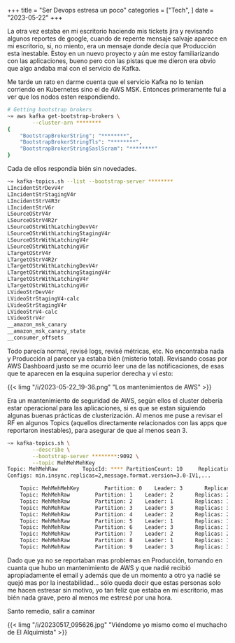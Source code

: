 +++
title = "Ser Devops estresa un poco"
categories = ["Tech", ]
date = "2023-05-22"
+++

La otra vez estaba en mi escritorio haciendo mis tickets jira y revisando algunos reportes de google, cuando de repente mensaje salvaje aparece en mi escritorio, si, no miento, era un mensaje donde decía que Producción esta inestable. Estoy en un nuevo proyecto y aún me estoy familiarizando con las aplicaciones, bueno pero con las pistas que me dieron era obvio que algo andaba mal con el servicio de Kafka.

Me tarde un rato en darme cuenta que el servicio Kafka no lo tenían corriendo en Kubernetes sino el de AWS MSK. Entonces primeramente fuí a ver que los nodos esten respondiendo.

```bash
# Getting bootstrap brokers
~» aws kafka get-bootstrap-brokers \
        --cluster-arn ********
{
    "BootstrapBrokerString": "********",
    "BootstrapBrokerStringTls": "********",
    "BootstrapBrokerStringSaslScram": "********"
}
```

Cada de ellos respondía bién sin novedades.
```bash
~» kafka-topics.sh --list --bootstrap-server ********
LIncidentStrDevV4r
LIncidentStrStagingV4r
LIncidentStrV4R3r
LIncidentStrV6r
LSourceOStrV4r
LSourceOStrV4R2r
LSourceOStrWithLatchingDevV4r
LSourceOStrWithLatchingStagingV4r
LSourceOStrWithLatchingV4r
LSourceOStrWithLatchingV6r
LTargetOStrV4r
LTargetOStrV4R2r
LTargetOStrWithLatchingDevV4r
LTargetOStrWithLatchingStagingV4r
LTargetOStrWithLatchingV4r
LTargetOStrWithLatchingV6r
LVideoStrDevV4r
LVideoStrStagingV4-calc
LVideoStrStagingV4r
LVideoStrV4-calc
LVideoStrV4r
__amazon_msk_canary
__amazon_msk_canary_state
__consumer_offsets
```

Todo parecía normal, revisé logs, revisé métricas, etc. No encontraba nada y Producción al parecer ya estaba bién (misterio total). Revisando cosas por AWS Dashboard justo se me ocurrió leer una de las notificaciones, de esas que te aparecen en la esquina superior derecha y ví esto:

{{< limg "/i/2023-05-22_19-36.png" "Los mantenimientos de AWS" >}} 

Era un mantenimiento de seguridad de AWS, según ellos el cluster debería estar operacional para las aplicaciones, si es que se estan siguiendo algunas buenas prácticas de clusterización. Al menos me puse a revisar el RF en algunos Topics (aquellos directamente relacionados con las apps que reportaron inestables), para asegurar de que al menos sean 3.

```bash
~» kafka-topics.sh \
        --describe \
        --bootstrap-server ********:9092 \
        --topic MehMehMehKey
Topic: MehMehRaw        TopicId: **** PartitionCount: 10     ReplicationFactor: 3    
Configs: min.insync.replicas=2,message.format.version=3.0-IV1,...

    Topic: MehMehMehKey        Partition: 0    Leader: 3       Replicas: 3,1,2 Isr: 2,1,3
    Topic: MehMehRaw        Partition: 1    Leader: 2       Replicas: 2,3,1 Isr: 2,1,3
    Topic: MehMehRaw        Partition: 2    Leader: 1       Replicas: 1,2,3 Isr: 2,1,3
    Topic: MehMehRaw        Partition: 3    Leader: 3       Replicas: 3,2,1 Isr: 2,1,3
    Topic: MehMehRaw        Partition: 4    Leader: 2       Replicas: 2,1,3 Isr: 2,1,3
    Topic: MehMehRaw        Partition: 5    Leader: 1       Replicas: 1,3,2 Isr: 2,1,3
    Topic: MehMehRaw        Partition: 6    Leader: 3       Replicas: 3,1,2 Isr: 2,1,3
    Topic: MehMehRaw        Partition: 7    Leader: 2       Replicas: 2,3,1 Isr: 2,1,3
    Topic: MehMehRaw        Partition: 8    Leader: 1       Replicas: 1,2,3 Isr: 2,1,3
    Topic: MehMehRaw        Partition: 9    Leader: 3       Replicas: 3,2,1 Isr: 2,1,3
```

Dado que ya no se reportaban mas problemas en Producción, tomando en cuanta que hubo un mantenimiento de AWS y que nadié recibió apropiadamente el email y además que de un momento a otro ya nadié se quejó mas por la inestabilidad... sólo queda decir que estas personas solo me hacen estresar sin motivo, yo tan feliz que estaba en mi escritorio, mas bién nada grave, pero al menos me estresé por una hora.

Santo remedio, salir a caminar

{{< limg "/i/20230517_095626.jpg" "Viéndome yo mismo como el muchacho de El Alquimista" >}} 
